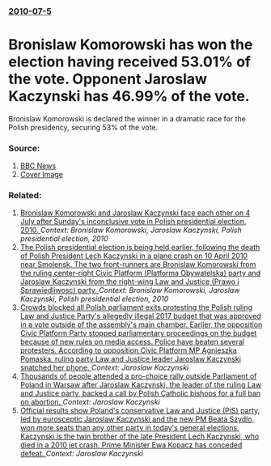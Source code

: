### [2010-07-5](/news/2010/07/5/index.md)

# Bronislaw Komorowski has won the election having received 53.01% of the vote. Opponent Jaroslaw Kaczynski has 46.99% of the vote. 

Bronislaw Komorowski is declared the winner in a dramatic race for the Polish presidency, securing 53% of the vote.


### Source:

1. [BBC News](http://news.bbc.co.uk/2/hi/world/europe/10503555.stm)
1. [Cover Image](http://ichef-1.bbci.co.uk/news/1024/media/images/44536000/jpg/_44536487_breaking_splash_466x260.jpg)

### Related:

1. [Bronislaw Komorowski and Jaroslaw Kaczynski face each other on 4 July after Sunday's inconclusive vote in Polish presidential election, 2010. ](/news/2010/06/21/bronisaaw-komorowski-and-jarosaaw-kaczyaski-face-each-other-on-4-july-after-sunday-s-inconclusive-vote-in-polish-presidential-election-2.md) _Context: Bronislaw Komorowski, Jaroslaw Kaczynski, Polish presidential election, 2010_
2. [The Polish presidential election is being held earlier, following the death of Polish President Lech Kaczynski in a plane crash on 10 April 2010 near Smolensk. The two front-runners are Bronislaw Komorowski from the ruling center-right Civic Platform (Platforma Obywatelska) party and Jaroslaw Kaczynski from the right-wing Law and Justice (Prawo i Sprawiedliwosc) party. ](/news/2010/06/18/the-polish-presidential-election-is-being-held-earlier-following-the-death-of-polish-president-lech-kaczyaski-in-a-plane-crash-on-10-april.md) _Context: Bronislaw Komorowski, Jaroslaw Kaczynski, Polish presidential election, 2010_
3. [Crowds blocked all Polish parliament exits protesting the Polish ruling Law and Justice Party's allegedly illegal 2017 budget that was approved in a vote outside of the assembly's main chamber. Earlier, the opposition Civic Platform Party stopped parliamentary proceedings on the budget because of new rules on media access. Police have beaten several protesters. According to opposition Civic Platform MP Agnieszka Pomaska, ruling party Law and Justice leader Jaroslaw Kaczynski snatched her phone. ](/news/2016/12/16/crowds-blocked-all-polish-parliament-exits-protesting-the-polish-ruling-law-and-justice-party-s-allegedly-illegal-2017-budget-that-was-appro.md) _Context: Jaroslaw Kaczynski_
4. [Thousands of people attended a pro-choice rally outside Parliament of Poland in Warsaw after Jaroslaw Kaczynski, the leader of the ruling Law and Justice party, backed a call by Polish Catholic bishops for a full ban on abortion. ](/news/2016/04/3/thousands-of-people-attended-a-pro-choice-rally-outside-parliament-of-poland-in-warsaw-after-jarosaaw-kaczyaski-the-leader-of-the-ruling.md) _Context: Jaroslaw Kaczynski_
5. [Official results show Poland's conservative Law and Justice (PiS) party, led by eurosceptic Jaroslaw Kaczynski and the new PM Beata Szydlo, won more seats than any other party in today's general elections. Kaczynski is the twin brother of the late President Lech Kaczynski, who died in a 2010 jet crash. Prime Minister Ewa Kopacz has conceded defeat. ](/news/2015/10/25/official-results-show-poland-s-conservative-law-and-justice-pis-party-led-by-eurosceptic-jarosaaw-kaczyaski-and-the-new-pm-beata-szyda.md) _Context: Jaroslaw Kaczynski_
